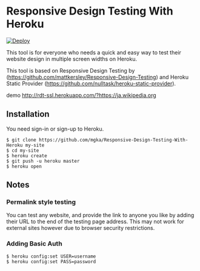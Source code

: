 # Responsive Design Testing With Heroku

[![Deploy](https://www.herokucdn.com/deploy/button.png)](https://heroku.com/deploy)

This tool is for everyone who needs a quick and easy way to test their website design in multiple screen widths on Heroku.

This tool is based on Responsive Design Testing by (https://github.com/mattkersley/Responsive-Design-Testing) and Heroku Static Provider (https://github.com/nulltask/heroku-static-provider).

demo http://rdt-ssl.herokuapp.com/?https://ja.wikipedia.org

## Installation

You need sign-in or sign-up to Heroku.

    $ git clone https://github.com/mgka/Responsive-Design-Testing-With-Heroku my-site
    $ cd my-site
    $ heroku create
    $ git push -u heroku master
    $ heroku open

## Notes

###  Permalink style testing
You can test any website, and provide the link to anyone you like by adding their URL to the end of the testing page address. This may not work for external sites however due to browser security restrictions.

### Adding Basic Auth

    $ heroku config:set USER=username
    $ heroku config:set PASS=password

